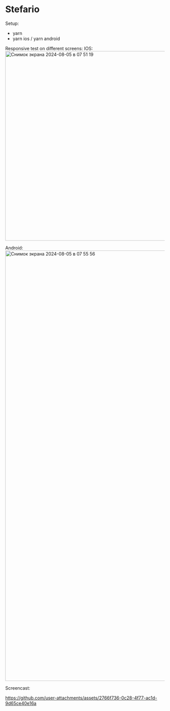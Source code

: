 # Stefario

Setup:
- yarn
- yarn ios / yarn android

Responsive test on different screens:
IOS: 
<img width="598" alt="Снимок экрана 2024-08-05 в 07 51 19" src="https://github.com/user-attachments/assets/efaa2847-0e90-45f2-a3b0-dd4fe281590b">

Android:
<img width="1358" alt="Снимок экрана 2024-08-05 в 07 55 56" src="https://github.com/user-attachments/assets/ac8a1215-5b32-48f3-9f3f-283b5db267e2">

Screencast:

https://github.com/user-attachments/assets/2766f736-0c28-4f77-ac1d-9d65ce40e16a
